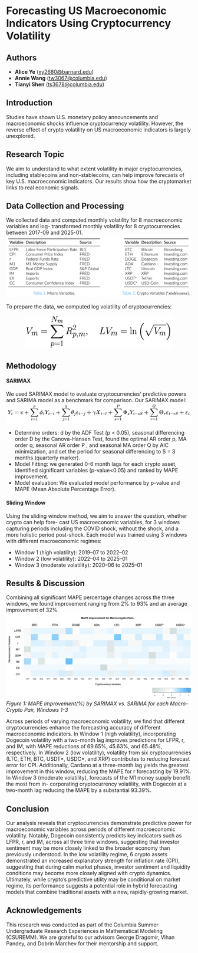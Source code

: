 # Forecasting US Macroeconomic Indicators Using Cryptocurrency Volatility

## Authors
- **Alice Ye** ([xy2680@barnard.edu](mailto:xy2680@barnard.edu))
- **Annie Wang** ([tw3067@columbia.edu](mailto:tw3067@columbia.edu))
- **Tianyi Shen** ([ts3678@columbia.edu](mailto:ts3678@columbia.edu))

## Introduction

Studies have shown U.S. monetary policy announcements and macroeconomic shocks influence cryptocurrency volatility. However, the reverse effect of crypto volatility on US macroeconomic indicators is largely unexplored.

## Research Topic

We aim to understand to what extent volatility in major cryptocurrencies,
including stablecoins and non-stablecoins, can help improve forecasts of key U.S. macroeconomic
indicators. Our results show how the cryptomarket links to real economic signals.

## Data Collection and Processing

We collected data and computed monthly volatility for 8 macroeconomic variables and log-
transformed monthly volatility for 8 cryptocurrencies between 2017-09 and 2025-01.
![Data](Data.png)

To prepare the data, we computed log volatility of cryptocurrencies:
<p align="center">
  <img src="log_vol.png" alt="Log Volatility" width="400"/>
</p>

## Methodology
#### SARIMAX
We used SARIMAX model to evaluate cryptocurrencies’ predictive powers and SARIMA model as a benchmark for comparison. Our SARIMAX model:
![Equation](SARIMAX.png)

- Determine orders: d by the ADF Test (p < 0.05), seasonal differencing order D by the
Canova-Hansen Test, found the optimal AR order p, MA order q, seasonal AR order P , and
seasonal MA order Q by AIC minimization, and set the period for seasonal differencing to
S = 3 months (quarterly marker).
- Model Fitting: we generated 0-6 month lags for each crypto asset, identified significant
variables (p-value<0.05) and ranked by MAPE improvement. 
- Model evaluation: We evaluated model performance by p-value and MAPE (Mean Absolute Percentage Error). 

#### Sliding Window
Using the sliding window method, we aim to answer the question, whether crypto can help fore-
cast US macroeconomic variables, for 3 windows capturing periods including the COVID shock,
without the shock, and a more holistic period post-shock. Each model was trained using 3 windows with different macroeconomic regimes:
- Window 1 (high volatility): 2019–07 to 2022–02
- Window 2 (low volatility): 2022–04 to 2025–01
- Window 3 (moderate volatility): 2020–06 to 2025–01

## Results & Discussion
Combining all significant MAPE percentage changes across the three windows, we found improvement ranging from 2% to 93% and an average improvement of 32%.
![Heat](heat_map.png)
*Figure 1: MAPE Improvement(%) by SARIMAX vs. SARIMA for each Macro-Crypto Pair, Windows 1-3*

Across periods of varying macroeconomic volatility, we find that different cryptocurrencies enhance the forecasting accuracy of different macroeconomic indicators. 
In Window 1 (high volatility), incorporating Dogecoin volatility with a two-month lag improves predictions for LFPR, r, and IM, with MAPE reductions of 69.65%, 45.63%, and 65.48%, respectively. 
In Window 2 (low volatility), volatility from six cryptocurrencies (LTC, ETH, BTC, USDT*, USDC*, and XRP) contributes to reducing forecast error for CPI. Additionally, Cardano at a three-month lag yields the greatest improvement in this window, reducing the MAPE for r forecasting by 19.91%.
In Window 3 (moderate volatility), forecasts of the M1 money supply benefit the most from in-
corporating cryptocurrency volatility, with Dogecoin at a two-month lag reducing the MAPE by a substantial 93.39%.

## Conclusion

Our analysis reveals that cryptocurrencies demonstrate predictive power for macroeconomic variables across periods of different macroeconomic volatility. Notably, Dogecoin consistently predicts key indicators such as LFPR, r, and IM, across all three time windows, suggesting that investor sentiment may be more closely linked to the broader economy than previously understood. In the low volatility regime, 6 crypto assets demonstrated an increased explanatory strength for inflation rate (CPI), suggesting that during calm market phases, investor sentiment and liquidity conditions may become more closely aligned with crypto dynamics. Ultimately, while crypto’s predictive utility may be conditional on market regime, its performance suggests a potential role in hybrid forecasting models that combine traditional assets with a new, rapidly-growing market.

## Acknowledgements

This research was conducted as part of the Columbia Summer Undergraduate Research Experiences in Mathematical Modeling (CSUREMM). We are grateful to our advisors George Dragomir, Vihan Pandey, and Dobrin Marchev for their mentorship and support.
